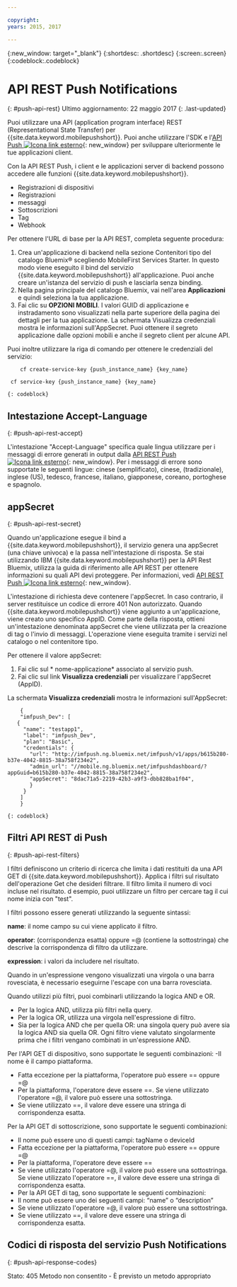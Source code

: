 ```yaml
---

copyright:
years: 2015, 2017

---
```


{:new_window: target="_blank"}
{:shortdesc: .shortdesc}
{:screen:.screen}
{:codeblock:.codeblock}

# API REST Push Notifications
{: #push-api-rest}
Ultimo aggiornamento: 22 maggio 2017
{: .last-updated}

Puoi utilizzare una API (application program interface) REST (Representational State Transfer) per {{site.data.keyword.mobilepushshort}}. Puoi anche utilizzare l'SDK e l'[API Push ![Icona link esterno](../../icons/launch-glyph.svg "Icona link esterno")](https://mobile.{DomainName}/imfpush/ "Icona link esterno"){: new_window} per sviluppare ulteriormente le tue applicazioni client.

Con la API REST Push, i client e le applicazioni server di backend possono accedere alle funzioni {{site.data.keyword.mobilepushshort}}.

- Registrazioni di dispositivi
- Registrazioni
- messaggi
- Sottoscrizioni
- Tag
- Webhook

Per ottenere l'URL di base per la API REST, completa seguente procedura:

1. Crea un'applicazione di backend nella sezione Contenitori tipo del catalogo Bluemix® scegliendo MobileFirst Services Starter. In questo modo viene eseguito il bind del servizio {{site.data.keyword.mobilepushshort}} all'applicazione. Puoi anche creare un'istanza del servizio di push e lasciarla senza binding. 
1. Nella pagina principale del catalogo Bluemix, vai nell'area **Applicazioni** e quindi seleziona la tua applicazione. 
3. Fai clic su **OPZIONI MOBILI**. I valori GUID di applicazione e instradamento sono visualizzati nella parte superiore della pagina dei dettagli per la tua applicazione. La schermata Visualizza credenziali mostra le informazioni sull'AppSecret. Puoi ottenere il segreto applicazione dalle opzioni mobili e anche il segreto client per alcune API.

Puoi inoltre utilizzare la riga di comando per ottenere le credenziali del servizio:

```
    cf create-service-key {push_instance_name} {key_name}

 cf service-key {push_instance_name} {key_name}
```
	{: codeblock}

## Intestazione Accept-Language
{: #push-api-rest-accept}

L'intestazione "Accept-Language" specifica quale lingua utilizzare per i messaggi di errore generati in output dalla [API REST Push ![Icona link esterno](../../icons/launch-glyph.svg "Icona link esterno")](https://mobile.{DomainName}/imfpush/ "Icona link esterno"){: new_window}. Per i messaggi di errore sono supportate le
                seguenti lingue: cinese (semplificato), cinese, (tradizionale), inglese (US), tedesco, francese,
                italiano, giapponese, coreano, portoghese e spagnolo.

## appSecret 
{: #push-api-rest-secret}

Quando un'applicazione esegue il bind a {{site.data.keyword.mobilepushshort}}, il servizio genera una appSecret (una chiave univoca) e la passa nell'intestazione di risposta. Se stai utilizzando IBM {{site.data.keyword.mobilepushshort}} per la API Rest Bluemix, utilizza la guida di riferimento alle API REST per ottenere informazioni su quali API devi proteggere. Per informazioni, vedi [API REST Push ![Icona link esterno](../../icons/launch-glyph.svg "Icona link esterno")](https://mobile.{DomainName}/imfpush/ "Icona link esterno"){: new_window}.

L'intestazione di richiesta deve contenere l'appSecret. In caso contrario, il server restituisce un codice di errore
                401 Non autorizzato. Quando {{site.data.keyword.mobilepushshort}} viene aggiunto a un'applicazione, viene creato uno specifico AppID. Come parte della risposta, ottieni un'intestazione denominata appSecret che viene utilizzata per la creazione di tag o l'invio di messaggi. L'operazione viene eseguita tramite i servizi nel catalogo o
                nel contenitore tipo.

Per ottenere il valore appSecret:

1. Fai clic sul * nome-applicazione* associato al servizio push.
2. Fai clic sul link **Visualizza credenziali** per visualizzare
                        l'appSecret (AppID).

La schermata **Visualizza credenziali** mostra le informazioni sull'AppSecret:
```
	{
    "imfpush_Dev": [
   {
     "name": "testapp1",
     "label": "imfpush_Dev",
     "plan": "Basic",
     "credentials": {
       "url": "http://imfpush.ng.bluemix.net/imfpush/v1/apps/b615b280-b37e-4042-8815-38a758f234e2",
       "admin_url": "//mobile.ng.bluemix.net/imfpushdashboard/?appGuid=b615b280-b37e-4042-8815-38a758f234e2",
       "appSecret": "8dac71a5-2219-42b3-a9f3-dbb828ba1f04",
       }
     }
    ]
    }
```
	{: codeblock} 


## Filtri API REST di Push
{: #push-api-rest-filters}

I filtri definiscono un criterio di ricerca che limita i dati restituiti da una API GET di {{site.data.keyword.mobilepushshort}}. Applica i filtri sul risultato dell'operazione Get che desideri filtrare. Il filtro limita il numero di voci incluse nel risultato. d esempio, puoi utilizzare un filtro per cercare tag il cui nome inizia con "test". 

I filtri possono essere generati utilizzando la seguente sintassi:

**name**: il nome campo su cui viene applicato il filtro.

**operator**: (corrispondenza esatta) oppure =@ (contiene la sottostringa) che descrive la corrispondenza di filtro da utilizzare.

**expression**: i valori da includere nel risultato.

Quando in un'espressione vengono visualizzati una virgola o una barra rovesciata, è necessario eseguirne l'escape
                con una barra rovesciata.

Quando utilizzi più filtri, puoi combinarli utilizzando la logica AND e OR.

- Per la logica AND, utilizza più filtri nella query.
- Per la logica OR, utilizza una virgola nell'espressione di filtro.
- Sia per la logica AND che per quella OR: una singola query può avere sia la logica AND sia quella OR. Ogni filtro viene valutato singolarmente prima che i filtri vengano combinati
                        in un'espressione AND.

Per l'API GET di dispositivo, sono supportate le seguenti combinazioni:
-Il nome è il campo piattaforma.
- Fatta eccezione per la piattaforma, l'operatore può essere == oppure =@
- Per la piattaforma, l'operatore deve essere ==. Se viene utilizzato l'operatore =@, il valore può essere una sottostringa.
- Se viene utilizzato ==, il valore deve essere una stringa di corrispondenza esatta.

Per la API GET di sottoscrizione, sono supportate le seguenti combinazioni:

- Il nome può essere uno di questi campi: tagName o deviceId
- Fatta eccezione per la piattaforma, l'operatore può essere == oppure =@
- Per la piattaforma, l'operatore deve essere ==
- Se viene utilizzato l'operatore =@, il valore può essere una sottostringa. Se viene utilizzato l'operatore ==, il valore deve essere una stringa di corrispondenza esatta.
- Per la API GET di tag, sono supportate le seguenti combinazioni:
- Il nome può essere uno dei seguenti campi: “name” o “description”
- Se viene utilizzato l'operatore =@, il valore può essere una sottostringa.
- Se viene utilizzato ==, il valore deve essere una stringa di corrispondenza esatta.


## Codici di risposta del servizio Push Notifications
{: #push-api-response-codes}

Stato: 405 Metodo non consentito - È previsto un metodo appropriato
